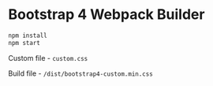 # Bootstrap 4 Webpack Builder

```bash
npm install
npm start
```

Custom file - `custom.css`


Build file - `/dist/bootstrap4-custom.min.css`